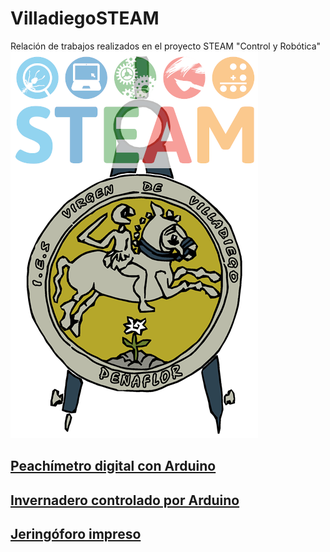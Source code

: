# VilladiegoSTEAM  


Relación de trabajos realizados en el proyecto STEAM "Control y Robótica"
![Logo insti](img/logo.png)
## [Peachímetro digital con Arduino](peachimetro/peachimetro.md)

## [Invernadero controlado por Arduino](invernadero/invernadero.md)

## [Jeringóforo impreso](jeringoforo/jeringoforo.md)
